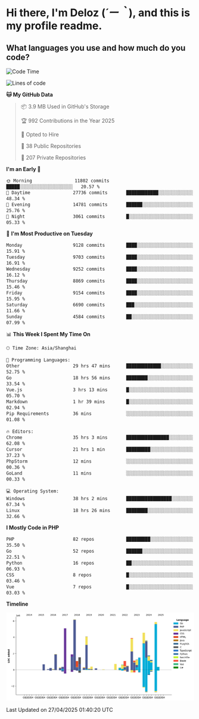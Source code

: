 # **Hi there, I'm Deloz (*´ー｀*), and this is my profile readme.**

## **What languages you use and how much do you code?**

<!--START_SECTION:waka-->
![Code Time](http://img.shields.io/badge/Code%20Time-6%2C237%20hrs%2035%20mins-blue)

![Lines of code](https://img.shields.io/badge/From%20Hello%20World%20I%27ve%20Written-52.6%20million%20lines%20of%20code-blue)

**🐱 My GitHub Data** 

> 📦 3.9 MB Used in GitHub's Storage 
 > 
> 🏆 992 Contributions in the Year 2025
 > 
> 💼 Opted to Hire
 > 
> 📜 38 Public Repositories 
 > 
> 🔑 207 Private Repositories 
 > 
**I'm an Early 🐤** 

```text
🌞 Morning                11802 commits       █████░░░░░░░░░░░░░░░░░░░░   20.57 % 
🌆 Daytime                27736 commits       ████████████░░░░░░░░░░░░░   48.34 % 
🌃 Evening                14781 commits       ██████░░░░░░░░░░░░░░░░░░░   25.76 % 
🌙 Night                  3061 commits        █░░░░░░░░░░░░░░░░░░░░░░░░   05.33 % 
```
📅 **I'm Most Productive on Tuesday** 

```text
Monday                   9128 commits        ████░░░░░░░░░░░░░░░░░░░░░   15.91 % 
Tuesday                  9703 commits        ████░░░░░░░░░░░░░░░░░░░░░   16.91 % 
Wednesday                9252 commits        ████░░░░░░░░░░░░░░░░░░░░░   16.12 % 
Thursday                 8869 commits        ████░░░░░░░░░░░░░░░░░░░░░   15.46 % 
Friday                   9154 commits        ████░░░░░░░░░░░░░░░░░░░░░   15.95 % 
Saturday                 6690 commits        ███░░░░░░░░░░░░░░░░░░░░░░   11.66 % 
Sunday                   4584 commits        ██░░░░░░░░░░░░░░░░░░░░░░░   07.99 % 
```


📊 **This Week I Spent My Time On** 

```text
🕑︎ Time Zone: Asia/Shanghai

💬 Programming Languages: 
Other                    29 hrs 47 mins      █████████████░░░░░░░░░░░░   52.75 % 
Go                       18 hrs 56 mins      ████████░░░░░░░░░░░░░░░░░   33.54 % 
Vue.js                   3 hrs 13 mins       █░░░░░░░░░░░░░░░░░░░░░░░░   05.70 % 
Markdown                 1 hr 39 mins        █░░░░░░░░░░░░░░░░░░░░░░░░   02.94 % 
Pip Requirements         36 mins             ░░░░░░░░░░░░░░░░░░░░░░░░░   01.08 % 

🔥 Editors: 
Chrome                   35 hrs 3 mins       ████████████████░░░░░░░░░   62.08 % 
Cursor                   21 hrs 1 min        █████████░░░░░░░░░░░░░░░░   37.23 % 
PhpStorm                 12 mins             ░░░░░░░░░░░░░░░░░░░░░░░░░   00.36 % 
GoLand                   11 mins             ░░░░░░░░░░░░░░░░░░░░░░░░░   00.33 % 

💻 Operating System: 
Windows                  38 hrs 2 mins       █████████████████░░░░░░░░   67.34 % 
Linux                    18 hrs 26 mins      ████████░░░░░░░░░░░░░░░░░   32.66 % 
```

**I Mostly Code in PHP** 

```text
PHP                      82 repos            █████████░░░░░░░░░░░░░░░░   35.50 % 
Go                       52 repos            ██████░░░░░░░░░░░░░░░░░░░   22.51 % 
Python                   16 repos            ██░░░░░░░░░░░░░░░░░░░░░░░   06.93 % 
CSS                      8 repos             █░░░░░░░░░░░░░░░░░░░░░░░░   03.46 % 
Vue                      7 repos             █░░░░░░░░░░░░░░░░░░░░░░░░   03.03 % 
```



**Timeline**

![Lines of Code chart](https://raw.githubusercontent.com/deloz/deloz/main/assets/bar_graph.png)


 Last Updated on 27/04/2025 01:40:20 UTC
<!--END_SECTION:waka-->
